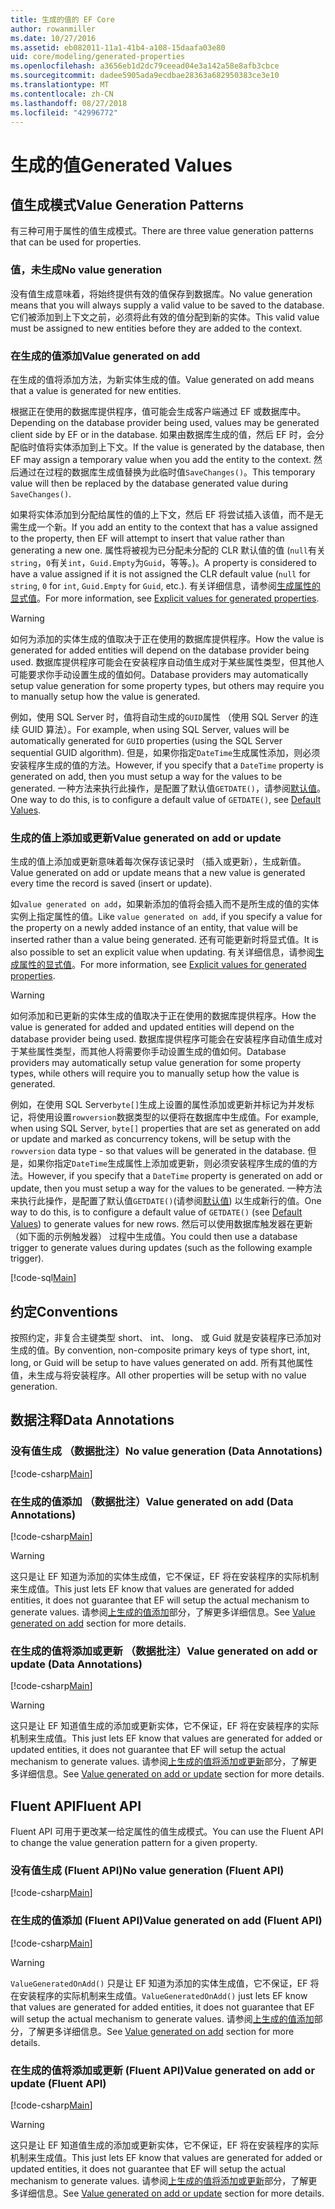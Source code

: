 ```yaml
---
title: 生成的值的 EF Core
author: rowanmiller
ms.date: 10/27/2016
ms.assetid: eb082011-11a1-41b4-a108-15daafa03e80
uid: core/modeling/generated-properties
ms.openlocfilehash: a3656eb1d2dc79ceead04e3a142a58e8afb3cbce
ms.sourcegitcommit: dadee5905ada9ecdbae28363a682950383ce3e10
ms.translationtype: MT
ms.contentlocale: zh-CN
ms.lasthandoff: 08/27/2018
ms.locfileid: "42996772"
---
```

# <a name="generated-values"></a><span data-ttu-id="937cd-102">生成的值</span><span class="sxs-lookup"><span data-stu-id="937cd-102">Generated Values</span></span>

## <a name="value-generation-patterns"></a><span data-ttu-id="937cd-103">值生成模式</span><span class="sxs-lookup"><span data-stu-id="937cd-103">Value Generation Patterns</span></span>

<span data-ttu-id="937cd-104">有三种可用于属性的值生成模式。</span><span class="sxs-lookup"><span data-stu-id="937cd-104">There are three value generation patterns that can be used for properties.</span></span>

### <a name="no-value-generation"></a><span data-ttu-id="937cd-105">值，未生成</span><span class="sxs-lookup"><span data-stu-id="937cd-105">No value generation</span></span>

<span data-ttu-id="937cd-106">没有值生成意味着，将始终提供有效的值保存到数据库。</span><span class="sxs-lookup"><span data-stu-id="937cd-106">No value generation means that you will always supply a valid value to be saved to the database.</span></span> <span data-ttu-id="937cd-107">它们被添加到上下文之前，必须将此有效的值分配到新的实体。</span><span class="sxs-lookup"><span data-stu-id="937cd-107">This valid value must be assigned to new entities before they are added to the context.</span></span>

### <a name="value-generated-on-add"></a><span data-ttu-id="937cd-108">在生成的值添加</span><span class="sxs-lookup"><span data-stu-id="937cd-108">Value generated on add</span></span>

<span data-ttu-id="937cd-109">在生成的值将添加方法，为新实体生成的值。</span><span class="sxs-lookup"><span data-stu-id="937cd-109">Value generated on add means that a value is generated for new entities.</span></span>

<span data-ttu-id="937cd-110">根据正在使用的数据库提供程序，值可能会生成客户端通过 EF 或数据库中。</span><span class="sxs-lookup"><span data-stu-id="937cd-110">Depending on the database provider being used, values may be generated client side by EF or in the database.</span></span> <span data-ttu-id="937cd-111">如果由数据库生成的值，然后 EF 时，会分配临时值将实体添加到上下文。</span><span class="sxs-lookup"><span data-stu-id="937cd-111">If the value is generated by the database, then EF may assign a temporary value when you add the entity to the context.</span></span> <span data-ttu-id="937cd-112">然后通过在过程的数据库生成值替换为此临时值`SaveChanges()`。</span><span class="sxs-lookup"><span data-stu-id="937cd-112">This temporary value will then be replaced by the database generated value during `SaveChanges()`.</span></span>

<span data-ttu-id="937cd-113">如果将实体添加到分配给属性的值的上下文，然后 EF 将尝试插入该值，而不是无需生成一个新。</span><span class="sxs-lookup"><span data-stu-id="937cd-113">If you add an entity to the context that has a value assigned to the property, then EF will attempt to insert that value rather than generating a new one.</span></span> <span data-ttu-id="937cd-114">属性将被视为已分配未分配的 CLR 默认值的值 (`null`有关`string`，`0`有关`int`，`Guid.Empty`为`Guid`，等等。)。</span><span class="sxs-lookup"><span data-stu-id="937cd-114">A property is considered to have a value assigned if it is not assigned the CLR default value (`null` for `string`, `0` for `int`, `Guid.Empty` for `Guid`, etc.).</span></span> <span data-ttu-id="937cd-115">有关详细信息，请参阅[生成属性的显式值](../saving/explicit-values-generated-properties.md)。</span><span class="sxs-lookup"><span data-stu-id="937cd-115">For more information, see [Explicit values for generated properties](../saving/explicit-values-generated-properties.md).</span></span>

> [!WARNING]  
> <span data-ttu-id="937cd-116">如何为添加的实体生成的值取决于正在使用的数据库提供程序。</span><span class="sxs-lookup"><span data-stu-id="937cd-116">How the value is generated for added entities will depend on the database provider being used.</span></span> <span data-ttu-id="937cd-117">数据库提供程序可能会在安装程序自动值生成对于某些属性类型，但其他人可能要求你手动设置生成的值如何。</span><span class="sxs-lookup"><span data-stu-id="937cd-117">Database providers may automatically setup value generation for some property types, but others may require you to manually setup how the value is generated.</span></span>
>
> <span data-ttu-id="937cd-118">例如，使用 SQL Server 时，值将自动生成的`GUID`属性 （使用 SQL Server 的连续 GUID 算法）。</span><span class="sxs-lookup"><span data-stu-id="937cd-118">For example, when using SQL Server, values will be automatically generated for `GUID` properties (using the SQL Server sequential GUID algorithm).</span></span> <span data-ttu-id="937cd-119">但是，如果你指定`DateTime`生成属性添加，则必须安装程序生成的值的方法。</span><span class="sxs-lookup"><span data-stu-id="937cd-119">However, if you specify that a `DateTime` property is generated on add, then you must setup a way for the values to be generated.</span></span> <span data-ttu-id="937cd-120">一种方法来执行此操作，是配置了默认值`GETDATE()`，请参阅[默认值](relational/default-values.md)。</span><span class="sxs-lookup"><span data-stu-id="937cd-120">One way to do this, is to configure a default value of `GETDATE()`, see [Default Values](relational/default-values.md).</span></span>

### <a name="value-generated-on-add-or-update"></a><span data-ttu-id="937cd-121">生成的值上添加或更新</span><span class="sxs-lookup"><span data-stu-id="937cd-121">Value generated on add or update</span></span>

<span data-ttu-id="937cd-122">生成的值上添加或更新意味着每次保存该记录时 （插入或更新），生成新值。</span><span class="sxs-lookup"><span data-stu-id="937cd-122">Value generated on add or update means that a new value is generated every time the record is saved (insert or update).</span></span>

<span data-ttu-id="937cd-123">如`value generated on add`，如果新添加的值将会插入而不是所生成的值的实体实例上指定属性的值。</span><span class="sxs-lookup"><span data-stu-id="937cd-123">Like `value generated on add`, if you specify a value for the property on a newly added instance of an entity, that value will be inserted rather than a value being generated.</span></span> <span data-ttu-id="937cd-124">还有可能更新时将显式值。</span><span class="sxs-lookup"><span data-stu-id="937cd-124">It is also possible to set an explicit value when updating.</span></span> <span data-ttu-id="937cd-125">有关详细信息，请参阅[生成属性的显式值](../saving/explicit-values-generated-properties.md)。</span><span class="sxs-lookup"><span data-stu-id="937cd-125">For more information, see [Explicit values for generated properties](../saving/explicit-values-generated-properties.md).</span></span>

> [!WARNING]
> <span data-ttu-id="937cd-126">如何添加和已更新的实体生成的值取决于正在使用的数据库提供程序。</span><span class="sxs-lookup"><span data-stu-id="937cd-126">How the value is generated for added and updated entities will depend on the database provider being used.</span></span> <span data-ttu-id="937cd-127">数据库提供程序可能会在安装程序自动值生成对于某些属性类型，而其他人将需要你手动设置生成的值如何。</span><span class="sxs-lookup"><span data-stu-id="937cd-127">Database providers may automatically setup value generation for some property types, while others will require you to manually setup how the value is generated.</span></span>
> 
> <span data-ttu-id="937cd-128">例如，在使用 SQL Server`byte[]`生成上设置的属性添加或更新并标记为并发标记，将使用设置`rowversion`数据类型的以便将在数据库中生成值。</span><span class="sxs-lookup"><span data-stu-id="937cd-128">For example, when using SQL Server, `byte[]` properties that are set as generated on add or update and marked as concurrency tokens, will be setup with the `rowversion` data type - so that values will be generated in the database.</span></span> <span data-ttu-id="937cd-129">但是，如果你指定`DateTime`生成属性上添加或更新，则必须安装程序生成的值的方法。</span><span class="sxs-lookup"><span data-stu-id="937cd-129">However, if you specify that a `DateTime` property is generated on add or update, then you must setup a way for the values to be generated.</span></span> <span data-ttu-id="937cd-130">一种方法来执行此操作，是配置了默认值`GETDATE()`(请参阅[默认值](relational/default-values.md)) 以生成新行的值。</span><span class="sxs-lookup"><span data-stu-id="937cd-130">One way to do this, is to configure a default value of `GETDATE()` (see [Default Values](relational/default-values.md)) to generate values for new rows.</span></span> <span data-ttu-id="937cd-131">然后可以使用数据库触发器在更新 （如下面的示例触发器） 过程中生成值。</span><span class="sxs-lookup"><span data-stu-id="937cd-131">You could then use a database trigger to generate values during updates (such as the following example trigger).</span></span>
> 
> [!code-sql[Main](../../../samples/core/Modeling/FluentAPI/Samples/ValueGeneratedOnAddOrUpdate.sql)]

## <a name="conventions"></a><span data-ttu-id="937cd-132">约定</span><span class="sxs-lookup"><span data-stu-id="937cd-132">Conventions</span></span>

<span data-ttu-id="937cd-133">按照约定，非复合主键类型 short、 int、 long、 或 Guid 就是安装程序已添加对生成的值。</span><span class="sxs-lookup"><span data-stu-id="937cd-133">By convention, non-composite primary keys of type short, int, long, or Guid will be setup to have values generated on add.</span></span> <span data-ttu-id="937cd-134">所有其他属性值，未生成与将安装程序。</span><span class="sxs-lookup"><span data-stu-id="937cd-134">All other properties will be setup with no value generation.</span></span>

## <a name="data-annotations"></a><span data-ttu-id="937cd-135">数据注释</span><span class="sxs-lookup"><span data-stu-id="937cd-135">Data Annotations</span></span>

### <a name="no-value-generation-data-annotations"></a><span data-ttu-id="937cd-136">没有值生成 （数据批注）</span><span class="sxs-lookup"><span data-stu-id="937cd-136">No value generation (Data Annotations)</span></span>

[!code-csharp[Main](../../../samples/core/Modeling/DataAnnotations/Samples/ValueGeneratedNever.cs#Sample)]

### <a name="value-generated-on-add-data-annotations"></a><span data-ttu-id="937cd-137">在生成的值添加 （数据批注）</span><span class="sxs-lookup"><span data-stu-id="937cd-137">Value generated on add (Data Annotations)</span></span>

[!code-csharp[Main](../../../samples/core/Modeling/DataAnnotations/Samples/ValueGeneratedOnAdd.cs#Sample)]

> [!WARNING]  
> <span data-ttu-id="937cd-138">这只是让 EF 知道为添加的实体生成值，它不保证，EF 将在安装程序的实际机制来生成值。</span><span class="sxs-lookup"><span data-stu-id="937cd-138">This just lets EF know that values are generated for added entities, it does not guarantee that EF will setup the actual mechanism to generate values.</span></span> <span data-ttu-id="937cd-139">请参阅[上生成的值添加](#value-generated-on-add)部分，了解更多详细信息。</span><span class="sxs-lookup"><span data-stu-id="937cd-139">See [Value generated on add](#value-generated-on-add) section for more details.</span></span>

### <a name="value-generated-on-add-or-update-data-annotations"></a><span data-ttu-id="937cd-140">在生成的值将添加或更新 （数据批注）</span><span class="sxs-lookup"><span data-stu-id="937cd-140">Value generated on add or update (Data Annotations)</span></span>

[!code-csharp[Main](../../../samples/core/Modeling/DataAnnotations/Samples/ValueGeneratedOnAddOrUpdate.cs#Sample)]

> [!WARNING]  
> <span data-ttu-id="937cd-141">这只是让 EF 知道值生成的添加或更新实体，它不保证，EF 将在安装程序的实际机制来生成值。</span><span class="sxs-lookup"><span data-stu-id="937cd-141">This just lets EF know that values are generated for added or updated entities, it does not guarantee that EF will setup the actual mechanism to generate values.</span></span> <span data-ttu-id="937cd-142">请参阅[上生成的值将添加或更新](#value-generated-on-add-or-update)部分，了解更多详细信息。</span><span class="sxs-lookup"><span data-stu-id="937cd-142">See [Value generated on add or update](#value-generated-on-add-or-update) section for more details.</span></span>

## <a name="fluent-api"></a><span data-ttu-id="937cd-143">Fluent API</span><span class="sxs-lookup"><span data-stu-id="937cd-143">Fluent API</span></span>

<span data-ttu-id="937cd-144">Fluent API 可用于更改某一给定属性的值生成模式。</span><span class="sxs-lookup"><span data-stu-id="937cd-144">You can use the Fluent API to change the value generation pattern for a given property.</span></span>

### <a name="no-value-generation-fluent-api"></a><span data-ttu-id="937cd-145">没有值生成 (Fluent API)</span><span class="sxs-lookup"><span data-stu-id="937cd-145">No value generation (Fluent API)</span></span>

[!code-csharp[Main](../../../samples/core/Modeling/FluentAPI/Samples/ValueGeneratedNever.cs#Sample)]

### <a name="value-generated-on-add-fluent-api"></a><span data-ttu-id="937cd-146">在生成的值添加 (Fluent API)</span><span class="sxs-lookup"><span data-stu-id="937cd-146">Value generated on add (Fluent API)</span></span>

[!code-csharp[Main](../../../samples/core/Modeling/FluentAPI/Samples/ValueGeneratedOnAdd.cs#Sample)]

> [!WARNING]  
> <span data-ttu-id="937cd-147">`ValueGeneratedOnAdd()` 只是让 EF 知道为添加的实体生成值，它不保证，EF 将在安装程序的实际机制来生成值。</span><span class="sxs-lookup"><span data-stu-id="937cd-147">`ValueGeneratedOnAdd()` just lets EF know that values are generated for added entities, it does not guarantee that EF will setup the actual mechanism to generate values.</span></span>  <span data-ttu-id="937cd-148">请参阅[上生成的值添加](#value-generated-on-add)部分，了解更多详细信息。</span><span class="sxs-lookup"><span data-stu-id="937cd-148">See [Value generated on add](#value-generated-on-add) section for more details.</span></span>

### <a name="value-generated-on-add-or-update-fluent-api"></a><span data-ttu-id="937cd-149">在生成的值将添加或更新 (Fluent API)</span><span class="sxs-lookup"><span data-stu-id="937cd-149">Value generated on add or update (Fluent API)</span></span>

[!code-csharp[Main](../../../samples/core/Modeling/FluentAPI/Samples/ValueGeneratedOnAddOrUpdate.cs#Sample)]

> [!WARNING]  
> <span data-ttu-id="937cd-150">这只是让 EF 知道值生成的添加或更新实体，它不保证，EF 将在安装程序的实际机制来生成值。</span><span class="sxs-lookup"><span data-stu-id="937cd-150">This just lets EF know that values are generated for added or updated entities, it does not guarantee that EF will setup the actual mechanism to generate values.</span></span> <span data-ttu-id="937cd-151">请参阅[上生成的值将添加或更新](#value-generated-on-add-or-update)部分，了解更多详细信息。</span><span class="sxs-lookup"><span data-stu-id="937cd-151">See [Value generated on add or update](#value-generated-on-add-or-update) section for more details.</span></span>
